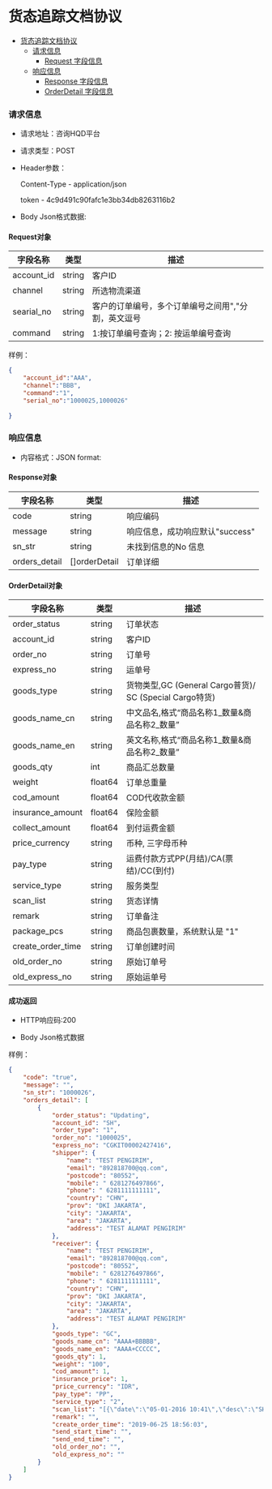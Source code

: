 # 货态追踪文档协议

- [货态追踪文档协议](#货态追踪文档协议)
    - [请求信息](#请求信息)
      - [Request 字段信息](#Request对象)
    - [响应信息](#响应信息)
      - [Response 字段信息](#Response对象)
      - [OrderDetail 字段信息](#OrderDetail对象)

### 请求信息

- 请求地址：咨询HQD平台

- 请求类型：POST

- Header参数：
  
  Content-Type - application/json
  
  token - 4c9d491c90fafc1e3bb34db8263116b2

- Body Json格式数据:

#### Request对象

| 字段名称 | 类型 |  描述 |
| --- | --- |  --- |
|account_id | string | 客户ID |
|channel | string | 所选物流渠道 |
|searial_no | string | 客户的订单编号，多个订单编号之间用","分割，英文逗号 |
|command | string | 1:按订单编号查询；2: 按运单编号查询 |

样例：

``` json
{
    "account_id":"AAA",
    "channel":"BBB",
    "command":"1",
    "serial_no":"1000025,1000026"
  
}
```
### 响应信息

- 内容格式：JSON format:

#### Response对象

| 字段名称 | 类型 |  描述 |
| --- | --- |  --- |
|code | string | 响应编码 |
|message | string | 响应信息，成功响应默认"success" |
|sn_str |  string | 未找到信息的No 信息 |
|orders_detail | []orderDetail | 订单详细 |

#### OrderDetail对象

| 字段名称 | 类型 |  描述 |
| --- | --- |  --- |
|order_status | string | 订单状态 |
|account_id |   string | 客户ID |
|order_no | string | 订单号 |
|express_no |   string | 运单号 |
|goods_type |   string | 货物类型,GC (General Cargo普货)/ SC (Special Cargo特货) |
|goods_name_cn | string | 中文品名,格式“商品名称1_数量&商品名称2_数量” |
|goods_name_en | string | 英文名称,格式“商品名称1_数量&商品名称2_数量” |
|goods_qty | int | 商品汇总数量 |
|weight | float64 | 订单总重量 |
|cod_amount |   float64 | COD代收款金额 |
|insurance_amount | float64 | 保险金额 |
|collect_amount | float64 | 到付运费金额 |
|price_currency | string | 币种, 三字母币种 |
|pay_type | string | 运费付款方式PP(月结)/CA(票结)/CC(到付) |
|service_type | string | 服务类型 |
|scan_list | string | 货态详情 |
|remark | string | 订单备注 |
|package_pcs |  string | 商品包裹数量，系统默认是 "1" |
|create_order_time | string | 订单创建时间 |
|old_order_no | string | 原始订单号 |
|old_express_no | string | 原始运单号 |

#### 成功返回

- HTTP响应码:200

- Body Json格式数据

样例：

``` json
{
    "code": "true",
    "message": "",
    "sn_str": "1000026",
    "orders_detail": [
        {
            "order_status": "Updating",
            "account_id": "SH",
            "order_type": "1",
            "order_no": "1000025",
            "express_no": "CGKIT00002427416",
            "shipper": {
                "name": "TEST PENGIRIM",
                "email": "892818700@qq.com",
                "postcode": "80552",
                "mobile": " 6281276497866",
                "phone": " 6281111111111",
                "country": "CHN",
                "prov": "DKI JAKARTA",
                "city": "JAKARTA",
                "area": "JAKARTA",
                "address": "TEST ALAMAT PENGIRIM"
            },
            "receiver": {
                "name": "TEST PENGIRIM",
                "email": "892818700@qq.com",
                "postcode": "80552",
                "mobile": " 6281276497866",
                "phone": " 6281111111111",
                "country": "CHN",
                "prov": "DKI JAKARTA",
                "city": "JAKARTA",
                "area": "JAKARTA",
                "address": "TEST ALAMAT PENGIRIM"
            },
            "goods_type": "GC",
            "goods_name_cn": "AAAA+BBBBB",
            "goods_name_en": "AAAA+CCCCC",
            "goods_qty": 1,
            "weight": "100",
            "cod_amount": 1,
            "insurance_price": 1,
            "price_currency": "IDR",
            "pay_type": "PP",
            "service_type": "2",
            "scan_list": "[{\"date\":\"05-01-2016 10:41\",\"desc\":\"SHIPMENT RECEIVED BY JNE COUNTER OFFICER AT [JAKARTA]\"}]",
            "remark": "",
            "create_order_time": "2019-06-25 18:56:03",
            "send_start_time": "",
            "send_end_time": "",
            "old_order_no": "",
            "old_express_no": ""
        }
    ]
}
```
